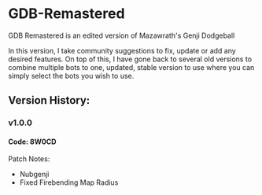 # GDB-Remastered

GDB Remastered is an edited version of Mazawrath's Genji Dodgeball

In this version, I take community suggestions to fix, update or add any desired features.
On top of this, I have gone back to several old versions to combine multiple bots to one, updated, stable version to use where you can simply select the bots you wish to use.


## Version History:

### v1.0.0
#### Code: 8W0CD
Patch Notes:
   - Nubgenji
   - Fixed Firebending Map Radius
